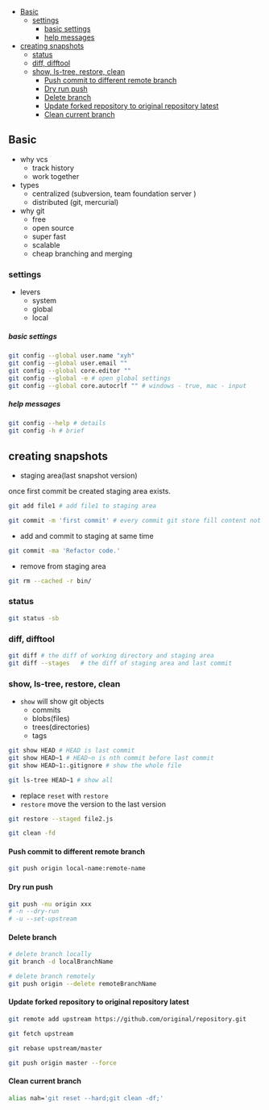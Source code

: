 - [Basic](#basic)
  - [settings](#settings)
      - [basic settings](#basic-settings)
      - [help messages](#help-messages)
- [creating snapshots](#creating-snapshots)
  - [status](#status)
  - [diff, difftool](#diff-difftool)
  - [show, ls-tree, restore, clean](#show-ls-tree-restore-clean)
    - [Push commit to different remote branch](#push-commit-to-different-remote-branch)
    - [Dry run push](#dry-run-push)
    - [Delete branch](#delete-branch)
    - [Update forked repository to original repository latest](#update-forked-repository-to-original-repository-latest)
    - [Clean current branch](#clean-current-branch)


## Basic

- why vcs
  - track history
  - work together
- types
  - centralized (subversion, team foundation server )
  - distributed (git, mercurial)
- why git
  - free
  - open source
  - super fast
  - scalable
  - cheap branching and merging

### settings

- levers
  - system
  - global
  - local
##### basic settings

```bash
git config --global user.name "xyh"
git config --global user.email ""
git config --global core.editor ""
git config --global -e # open global settings
git config --global core.autocrlf "" # windows - true, mac - input
```

##### help messages

```bash
git config --help # details
git config -h # brief
```

## creating snapshots

- staging area(last snapshot version)

once first commit be created staging area exists.

```bash
git add file1 # add file1 to staging area
```

```bash
git commit -m 'first commit' # every commit git store fill content not diff
```

- add and commit to staging at same time

```bash
git commit -ma 'Refactor code.'
```

- remove from staging area

```bash
git rm --cached -r bin/
```

### status

```bash
git status -sb
```

### diff, difftool

```bash
git diff # the diff of working directory and staging area
git diff --stages   # the diff of staging area and last commit
```

### show, ls-tree, restore, clean

- `show` will show git objects
  - commits
  - blobs(files)
  - trees(directories)
  - tags

```bash
git show HEAD # HEAD is last commit
git show HEAD~1 # HEAD~n is nth commit before last commit
git show HEAD~1:.gitignore # show the whole file
```

```bash
git ls-tree HEAD~1 # show all
```

- replace `reset` with `restore`
- `restore` move the version to the last version

```bash
git restore --staged file2.js
```

```bash
git clean -fd
```









#### Push commit to different remote branch

```bash
git push origin local-name:remote-name
```

#### Dry run push

```sh
git push -nu origin xxx
# -n --dry-run
# -u --set-upstream
```

#### Delete branch

```bash
# delete branch locally
git branch -d localBranchName

# delete branch remotely
git push origin --delete remoteBranchName
```

#### Update forked repository to original repository latest

```bash
git remote add upstream https://github.com/original/repository.git

git fetch upstream

git rebase upstream/master

git push origin master --force
```

#### Clean current branch

```bash
alias nah='git reset --hard;git clean -df;'
```